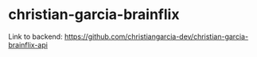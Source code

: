# christian-garcia-brainflix

Link to backend: https://github.com/christiangarcia-dev/christian-garcia-brainflix-api
